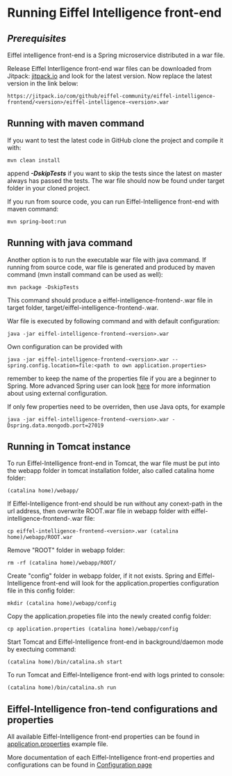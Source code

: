 # Running Eiffel Intelligence front-end

## _Prerequisites_

Eiffel intelligence front-end is a Spring microservice distributed in a war file.

Release Eiffel Interlligence front-end war files can be downloaded from Jitpack:
[jitpack.io](https://jitpack.io/#eiffel-community/eiffel-intelligence-frontend) and look for the
latest version. Now replace the latest version in the link below:

    https://jitpack.io/com/github/eiffel-community/eiffel-intelligence-frontend/<version>/eiffel-intelligence-<version>.war

## Running with maven command

If you want to test the latest code in GitHub clone the project and compile it
with:

    mvn clean install

append **_-DskipTests_** if you want to skip the tests since the latest on
master always has passed the tests. The war file should now be found under
target folder in your cloned project.

If you run from source code, you can run Eiffel-Intelligence front-end with maven command:

    mvn spring-boot:run

## Running with java command

Another option is to run the executable war file with java command.
If running from source code, war file is generated and produced by maven command (mvn install command can be used as well):

    mvn package -DskipTests

This command should produce a eiffel-intelligence-frontend-<version>.war file in target folder, target/eiffel-intelligence-frontend-<version>.war.

War file is executed by following command and with default configuration:

    java -jar eiffel-intelligence-frontend-<version>.war

Own configuration can be provided with

    java -jar eiffel-intelligence-frontend-<version>.war --spring.config.location=file:<path to own application.properties>

remember to keep the name of the properties file if you are a beginner to
Spring. More advanced Spring user can look [here](https://docs.spring.io/spring-boot/docs/current/reference/html/boot-features-external-config.html)
for more information about using external configuration.

If only few properties need to be overriden, then use Java opts, for example

    java -jar eiffel-intelligence-frontend-<version>.war -Dspring.data.mongodb.port=27019


## Running in Tomcat instance

To run Eiffel-Intelligence front-end in Tomcat, the war file must be put into the webapp folder in tomcat installation folder, also called catalina home folder:

    (catalina home)/webapp/

If Eiffel-Intelligence front-end should be run without any conext-path in the url address, then overwrite ROOT.war file in webapp folder with eiffel-intelligence-frontend-<version>.war file:

    cp eiffel-intelligence-frontend-<version>.war (catalina home)/webapp/ROOT.war

Remove "ROOT" folder in webapp folder:

    rm -rf (catalina home)/webapp/ROOT/

Create "config" folder in webapp folder, if it not exists. Spring and Eiffel-Intelligence front-end will look for the application.properties configuration file in this config folder:

    mkdir (catalina home)/webapp/config

Copy the application.propeties file into the newly created config folder:
    
    cp application.properties (catalina home)/webapp/config

Start Tomcat and Eiffel-Intelligence front-end in background/daemon mode by exectuing command:

    (catalina home)/bin/catalina.sh start

To run Tomcat and Eiffel-Intelligence front-end with logs printed to console:
    
    (catalina home)/bin/catalina.sh run

## Eiffel-Intelligence fron-tend configurations and properties

All available Eiffel-Intelligence front-end properties can be found in [application.properties](https://github.com/Ericsson/eiffel-intelligence-frontend/blob/master/src/main/resources/application.properties) example file.

More documentation of each Eiffel-Intelligence front-end properties and configurations can be found in [Configuration page](./configuration.md)